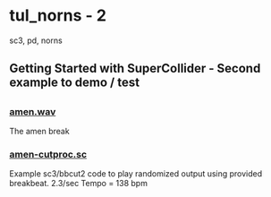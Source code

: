 # tul_norns - 2
sc3, pd, norns
## Getting Started with SuperCollider - Second example to demo / test
##
### [amen.wav](amen.wav)
The amen break
###
### [amen-cutproc.sc](amen-cutproc.sc)
Example sc3/bbcut2 code to play randomized output using provided breakbeat. 2.3/sec Tempo = 138 bpm
